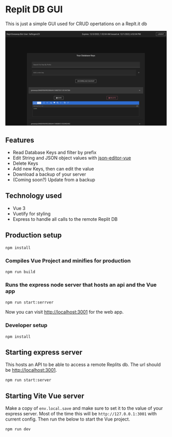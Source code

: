 # Replit DB GUI

This is just a simple GUI used for CRUD opertations on a Replt.it db

![Photo of app](pictures/photo-of-app.png)

## Features
* Read Database Keys and filter by prefix
* Edit String and JSON object values with [json-editor-vue](https://www.npmjs.com/package/json-editor-vue)
* Delete Keys
* Add new Keys, then can edit the value
* Download a backup of your server
* (Coming soon?) Update from a backup

## Technology used
* Vue 3
* Vuetify for styling
* Express to handle all calls to the remote Replit DB

## Production setup

```
npm install
```

### Compiles Vue Project and minifies for production

```
npm run build 
```

### Runs the express node server that hosts an api and the Vue app

```
npm run start:serrver
```

Now you can visit [http://localhost:3001](http://localhost:3001) for the web app.

### Developer setup

```
npm install
```

## Starting express server
This hosts an API to be able to access a remote Replits db.
The url should be [http://localhost:3001](http://localhost:3001). 
```
npm run start:server
```

## Starting Vite Vue server

Make a copy of `env.local.save` and make sure to set it to the value of your express server.
Most of the time this will be `http://127.0.0.1:3001` with current config. Then run the below to start the Vue project.
```
npm run dev
```


